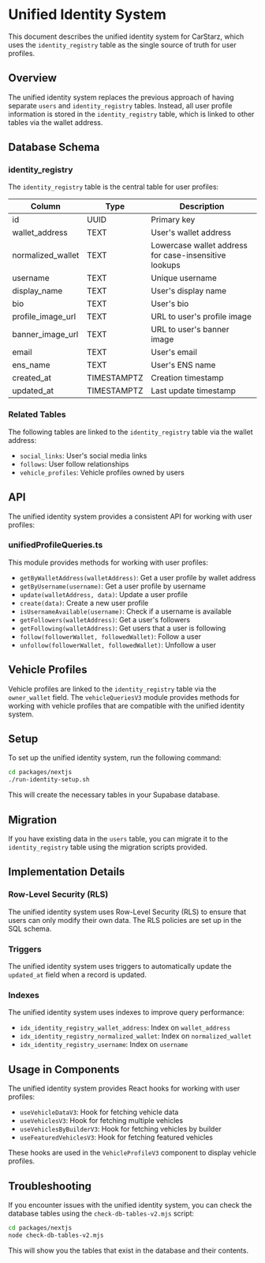 # Unified Identity System

This document describes the unified identity system for CarStarz, which uses the `identity_registry` table as the single source of truth for user profiles.

## Overview

The unified identity system replaces the previous approach of having separate `users` and `identity_registry` tables. Instead, all user profile information is stored in the `identity_registry` table, which is linked to other tables via the wallet address.

## Database Schema

### identity_registry

The `identity_registry` table is the central table for user profiles:

| Column | Type | Description |
|--------|------|-------------|
| id | UUID | Primary key |
| wallet_address | TEXT | User's wallet address |
| normalized_wallet | TEXT | Lowercase wallet address for case-insensitive lookups |
| username | TEXT | Unique username |
| display_name | TEXT | User's display name |
| bio | TEXT | User's bio |
| profile_image_url | TEXT | URL to user's profile image |
| banner_image_url | TEXT | URL to user's banner image |
| email | TEXT | User's email |
| ens_name | TEXT | User's ENS name |
| created_at | TIMESTAMPTZ | Creation timestamp |
| updated_at | TIMESTAMPTZ | Last update timestamp |

### Related Tables

The following tables are linked to the `identity_registry` table via the wallet address:

- `social_links`: User's social media links
- `follows`: User follow relationships
- `vehicle_profiles`: Vehicle profiles owned by users

## API

The unified identity system provides a consistent API for working with user profiles:

### unifiedProfileQueries.ts

This module provides methods for working with user profiles:

- `getByWalletAddress(walletAddress)`: Get a user profile by wallet address
- `getByUsername(username)`: Get a user profile by username
- `update(walletAddress, data)`: Update a user profile
- `create(data)`: Create a new user profile
- `isUsernameAvailable(username)`: Check if a username is available
- `getFollowers(walletAddress)`: Get a user's followers
- `getFollowing(walletAddress)`: Get users that a user is following
- `follow(followerWallet, followedWallet)`: Follow a user
- `unfollow(followerWallet, followedWallet)`: Unfollow a user

## Vehicle Profiles

Vehicle profiles are linked to the `identity_registry` table via the `owner_wallet` field. The `vehicleQueriesV3` module provides methods for working with vehicle profiles that are compatible with the unified identity system.

## Setup

To set up the unified identity system, run the following command:

```bash
cd packages/nextjs
./run-identity-setup.sh
```

This will create the necessary tables in your Supabase database.

## Migration

If you have existing data in the `users` table, you can migrate it to the `identity_registry` table using the migration scripts provided.

## Implementation Details

### Row-Level Security (RLS)

The unified identity system uses Row-Level Security (RLS) to ensure that users can only modify their own data. The RLS policies are set up in the SQL schema.

### Triggers

The unified identity system uses triggers to automatically update the `updated_at` field when a record is updated.

### Indexes

The unified identity system uses indexes to improve query performance:

- `idx_identity_registry_wallet_address`: Index on `wallet_address`
- `idx_identity_registry_normalized_wallet`: Index on `normalized_wallet`
- `idx_identity_registry_username`: Index on `username`

## Usage in Components

The unified identity system provides React hooks for working with user profiles:

- `useVehicleDataV3`: Hook for fetching vehicle data
- `useVehiclesV3`: Hook for fetching multiple vehicles
- `useVehiclesByBuilderV3`: Hook for fetching vehicles by builder
- `useFeaturedVehiclesV3`: Hook for fetching featured vehicles

These hooks are used in the `VehicleProfileV3` component to display vehicle profiles.

## Troubleshooting

If you encounter issues with the unified identity system, you can check the database tables using the `check-db-tables-v2.mjs` script:

```bash
cd packages/nextjs
node check-db-tables-v2.mjs
```

This will show you the tables that exist in the database and their contents.